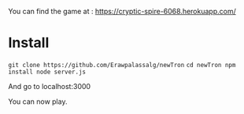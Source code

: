 You can find the game at : https://cryptic-spire-6068.herokuapp.com/

# Install

 `git clone https://github.com/Erawpalassalg/newTron`
  `cd newTron
  npm install
  node server.js`

And go to localhost:3000

You can now play.
